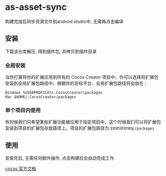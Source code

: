 # as-asset-sync

构建完成后同步资源文件到android studio中, 无需再点击编译

## 安装

下载该仓库解压, 得到插件包, 并拷贝到插件目录

### 全局安装

当你打算将你的扩展应用到所有的 Cocos Creator 项目中，你可以选择将扩展包安装到全局扩展包路径中。根据你的目标平台，全局扩展包路径将会放在：

```
Windows %USERPROFILE%\.CocosCreator\packages
Mac $HOME/.CocosCreator/packages
```

### 单个项目内使用

有时候我们只希望某些扩展功能被应用于指定项目中，这个时候我们可以将扩展包安装到项目的扩展包存放路径上。项目的扩展包路径为 `$你的项目地址/packages`

## 使用

安装完后, 无需任何额外操作, 点击构建后会自动完成工作.

[cocos 官方文档](ttp://www.cocos.com/docs/creator/extension/install-and-share.html)